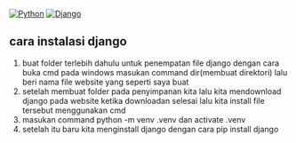 
[![Python](https://img.shields.io/badge/Python-3776AB?logo=python&logoColor=fff)](#)
[![Django](https://img.shields.io/badge/Django-%23092E20.svg?logo=django&logoColor=white)](#)

## cara instalasi django
1. buat folder terlebih dahulu untuk penempatan file django
   dengan cara buka cmd pada windows masukan command dir(membuat direktori) lalu beri nama file website yang seperti saya buat
2. setelah membuat folder pada penyimpanan kita lalu kita mendownload django pada website ketika downloadan selesai lalu kita install file tersebut menggunakan cmd
3. masukan command python -m venv .venv dan activate .venv
4. setelah itu baru kita menginstall django dengan cara pip install django

